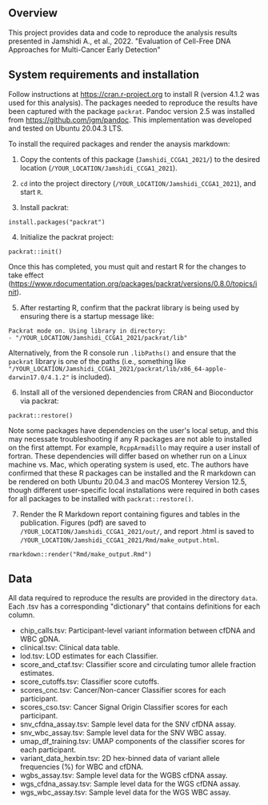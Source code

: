 ## Overview

This project provides data and code to reproduce the analysis results
presented in Jamshidi A., et al., 2022. "Evaluation of Cell-Free DNA Approaches for Multi-Cancer Early Detection"

## System requirements and installation

Follow instructions at https://cran.r-project.org
to install R (version 4.1.2 was used for this analysis). The packages needed to
reproduce the results have been captured with the package `packrat`.  Pandoc
version 2.5 was installed from https://github.com/jgm/pandoc. 
This implementation was developed and tested on Ubuntu 20.04.3 LTS.

To install the required packages and render the anaysis markdown:

1. Copy the contents of this package (`Jamshidi_CCGA1_2021/`) to the desired location (`/YOUR_LOCATION/Jamshidi_CCGA1_2021`).

2. `cd` into the project directory (`/YOUR_LOCATION/Jamshidi_CCGA1_2021`), and start `R`.

3. Install packrat:

```
install.packages("packrat")
```

4. Initialize the packrat project:

```
packrat::init()
```

Once this has completed, you must quit and restart R for the changes to take
effect (https://www.rdocumentation.org/packages/packrat/versions/0.8.0/topics/init).

5. After restarting R, confirm that the packrat library is being used by
ensuring there is a startup message like:

```
Packrat mode on. Using library in directory:
- "/YOUR_LOCATION/Jamshidi_CCGA1_2021/packrat/lib"
```

Alternatively, from the R console run `.libPaths()` and ensure that the `packrat`
library is one of the paths (i.e., something like
`"/YOUR_LOCATION/Jamshidi_CCGA1_2021/packrat/lib/x86_64-apple-darwin17.0/4.1.2"` is included).

6. Install all of the versioned dependencies from CRAN and Bioconductor via packrat:

```
packrat::restore()
```

Note some packages have dependencies on the user's local setup, and this may
necessate troubleshooting if any R packages are not able to installed on the
first attempt. For example, `RcppArmadillo` may require a user install of fortran.
These dependencies will differ based on whether run on a Linux machine vs. Mac,
which operating system is used, etc. The authors have confirmed that these R packages
can be installed and the R markdown can be rendered on both Ubuntu 20.04.3 and
macOS Monterey Version 12.5, though different user-specific local installations
were required in both cases for all packages to be installed with `packrat::restore()`.

7. Render the R Markdown report containing figures and tables in the publication.  Figures
(pdf) are saved to `/YOUR_LOCATION/Jamshidi_CCGA1_2021/out/`, and report .html is saved
to `/YOUR_LOCATION/Jamshidi_CCGA1_2021/Rmd/make_output.html`.

```
rmarkdown::render("Rmd/make_output.Rmd")
```

## Data

All data required to reproduce the results are provided in the directory
`data`. Each .tsv has a corresponding "dictionary" that contains definitions for each
column.

- chip_calls.tsv:          Participant-level variant information between cfDNA and WBC gDNA.
- clinical.tsv:            Clinical data table.
- lod.tsv:                 LOD estimates for each Classifier.
- score_and_ctaf.tsv:      Classifier score and circulating tumor allele fraction estimates.
- score_cutoffs.tsv:       Classifier score cutoffs.
- scores_cnc.tsv:          Cancer/Non-cancer Classifier scores for each participant.
- scores_cso.tsv:          Cancer Signal Origin Classifier scores for each participant.
- snv_cfdna_assay.tsv:     Sample level data for the SNV cfDNA assay.
- snv_wbc_assay.tsv:       Sample level data for the SNV WBC assay.
- umap_df_training.tsv:    UMAP components of the classifier scores for each participant.
- variant_data_hexbin.tsv: 2D hex-binned data of variant allele frequencies (%) for WBC and cfDNA.
- wgbs_assay.tsv:          Sample level data for the WGBS cfDNA assay.
- wgs_cfdna_assay.tsv:     Sample level data for the WGS cfDNA assay.
- wgs_wbc_assay.tsv:       Sample level data for the WGS WBC assay.

